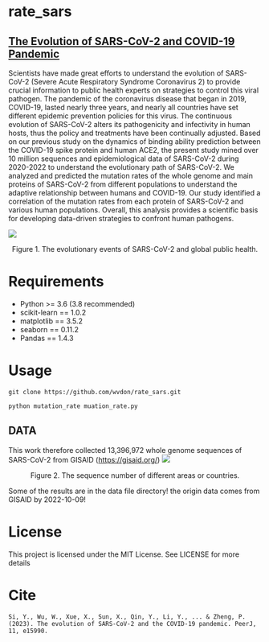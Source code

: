 # rate_sars
## [The  Evolution of SARS-CoV-2 and COVID-19 Pandemic](https://peerj.com/articles/15990/)
Scientists have made great efforts to understand the evolution of SARS-CoV-2 (Severe Acute Respiratory Syndrome Coronavirus 2) to provide crucial information to public health experts on strategies to control this viral pathogen. The pandemic of the coronavirus disease that began in 2019, COVID-19, lasted nearly three years, and nearly all countries have set different epidemic prevention policies for this virus. The continuous evolution of SARS-CoV-2 alters its pathogenicity and infectivity in human hosts, thus the policy and treatments have been continually adjusted. Based on our previous study on the dynamics of binding ability prediction between the COVID-19 spike protein and human ACE2, the present study mined over 10 million sequences and epidemiological data of SARS-CoV-2 during 2020-2022 to understand the evolutionary path of SARS-CoV-2. We analyzed and predicted the mutation rates of the whole genome and main proteins of SARS-CoV-2 from different populations to understand the adaptive relationship between humans and COVID-19. Our study identified a correlation of the mutation rates from each protein of SARS-CoV-2 and various human populations. Overall, this analysis provides a scientific basis for developing data-driven strategies to confront human pathogens.

![](https://web.wvdon.com/fig4_new_2.png)
<center>Figure 1. The evolutionary events of SARS-CoV-2 and global public health. 
</center>


# Requirements
- Python >= 3.6 (3.8 recommended)
- scikit-learn == 1.0.2
- matplotlib == 3.5.2 
- seaborn == 0.11.2
- Pandas == 1.4.3
# Usage
 
```linux
git clone https://github.com/wvdon/rate_sars.git
```

```linux
python mutation_rate muation_rate.py
```
## DATA

This work therefore collected 13,396,972 whole genome sequences of SARS-CoV-2 from GISAID (https://gisaid.org/)
![](https://web.wvdon.com/f1_new_2.png)

<center>Figure 2. The sequence number of different areas or countries.</center>


Some of the results are in the data file directory! the origin data comes from GISAID by 2022-10-09!
# License
This project is licensed under the MIT License. See LICENSE for more details
# Cite
```text
Si, Y., Wu, W., Xue, X., Sun, X., Qin, Y., Li, Y., ... & Zheng, P. (2023). The evolution of SARS-CoV-2 and the COVID-19 pandemic. PeerJ, 11, e15990.
```
